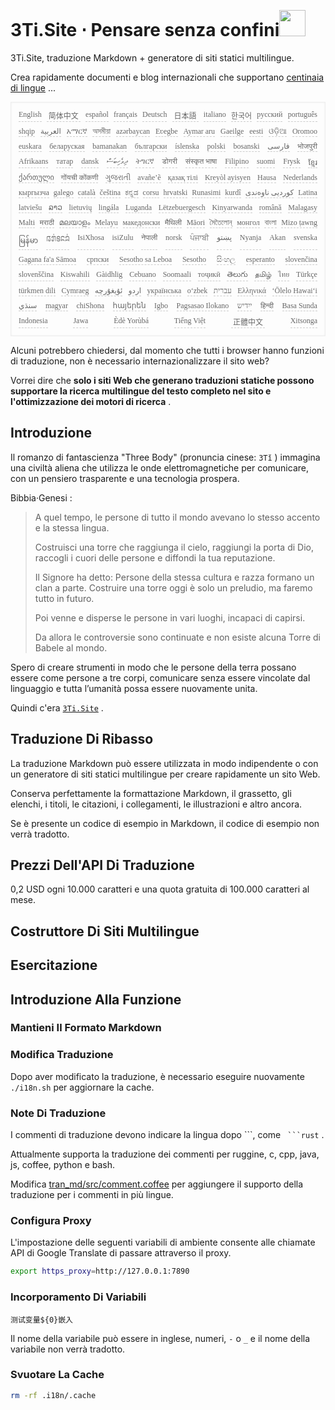 <h1 style="justify-content:space-between">3Ti.Site ⋅ Pensare senza confini<img src="//i-01.eu.org/3Ti/logo.svg" style="user-select:none;margin-top:-1px;width:42px"></h1>

3Ti.Site, traduzione Markdown + generatore di siti statici multilingue.

Crea rapidamente documenti e blog internazionali che supportano [centinaia di lingue](https://github.com/i18n-site/node/blob/main/lang/src/index.js) ...

<pre class="langli" style="display:flex;flex-wrap:wrap;background:transparent;border:1px solid #eee;font-size:12px;box-shadow:0 0 3px inset #eee;padding:12px 5px 4px 12px;justify-content:space-between;"><style>pre.langli i{font-weight:300;font-family:s;margin-right:7px;margin-bottom:8px;font-style:normal;color:#666;border-bottom:1px dashed #ccc;}</style><i>English</i><i> 简体中文 </i><i>español</i><i>français</i><i>Deutsch</i><i> 日本語 </i><i>italiano</i><i>한국어</i><i>русский</i><i>português</i><i>shqip</i><i>‫العربية‬</i><i>አማርኛ</i><i>অসমীয়া</i><i>azərbaycan</i><i>Eʋegbe</i><i>Aymar aru</i><i>Gaeilge</i><i>eesti</i><i>ଓଡ଼ିଆ</i><i>Oromoo</i><i>euskara</i><i>беларуская</i><i>bamanakan</i><i>български</i><i>íslenska</i><i>polski</i><i>bosanski</i><i>‫فارسی‬</i><i>भोजपुरी</i><i>Afrikaans</i><i>татар</i><i>dansk</i><i>‫ދިވެހިބަސް‬</i><i>ትግርኛ</i><i>डोगरी</i><i>संस्कृत भाषा</i><i>Filipino</i><i>suomi</i><i>Frysk</i><i>ខ្មែរ</i><i>ქართული</i><i>गोंयची कोंकणी</i><i>ગુજરાતી</i><i>avañe’ẽ</i><i>қазақ тілі</i><i>Kreyòl ayisyen</i><i>Hausa</i><i>Nederlands</i><i>кыргызча</i><i>galego</i><i>català</i><i>čeština</i><i>ಕನ್ನಡ</i><i>corsu</i><i>hrvatski</i><i>Runasimi</i><i>kurdî</i><i>‫کوردیی ناوەندی‬</i><i>Latina</i><i>latviešu</i><i>ລາວ</i><i>lietuvių</i><i>lingála</i><i>Luganda</i><i>Lëtzebuergesch</i><i>Kinyarwanda</i><i>română</i><i>Malagasy</i><i>Malti</i><i>मराठी</i><i>മലയാളം</i><i>Melayu</i><i>македонски</i><i>मैथिली</i><i>Māori</i><i>মৈতৈলোন্</i><i>монгол</i><i>বাংলা</i><i>Mizo ṭawng</i><i>မြန်မာ</i><i>𞄀𞄄𞄰𞄩𞄍𞄜𞄰</i><i>IsiXhosa</i><i>isiZulu</i><i>नेपाली</i><i>norsk</i><i>ਪੰਜਾਬੀ</i><i>‫پښتو‬</i><i>Nyanja</i><i>Akan</i><i>svenska</i><i>Gagana fa'a Sāmoa</i><i>српски</i><i>Sesotho sa Leboa</i><i>Sesotho</i><i>සිංහල</i><i>esperanto</i><i>slovenčina</i><i>slovenščina</i><i>Kiswahili</i><i>Gàidhlig</i><i>Cebuano</i><i>Soomaali</i><i>тоҷикӣ</i><i>తెలుగు</i><i>தமிழ்</i><i>ไทย</i><i>Türkçe</i><i>türkmen dili</i><i>Cymraeg</i><i>‫ئۇيغۇرچە‬</i><i>‫اردو‬</i><i>українська</i><i>o‘zbek</i><i>‫עברית‬</i><i>Ελληνικά</i><i>ʻŌlelo Hawaiʻi</i><i>‫سنڌي‬</i><i>magyar</i><i>chiShona</i><i>հայերեն</i><i>Igbo</i><i>Pagsasao Ilokano</i><i>‫ייִדיש‬</i><i>हिन्दी</i><i>Basa Sunda</i><i>Indonesia</i><i>Jawa</i><i>Èdè Yorùbá</i><i>Tiếng Việt</i><i> 正體中文 </i><i>Xitsonga</i></pre>

Alcuni potrebbero chiedersi, dal momento che tutti i browser hanno funzioni di traduzione, non è necessario internazionalizzare il sito web?

Vorrei dire che **solo i siti Web che generano traduzioni statiche possono supportare la ricerca multilingue del testo completo nel sito e l'ottimizzazione dei motori di ricerca** .

## Introduzione

Il romanzo di fantascienza &quot;Three Body&quot; (pronuncia cinese: `3Tǐ` ) immagina una civiltà aliena che utilizza le onde elettromagnetiche per comunicare, con un pensiero trasparente e una tecnologia prospera.

Bibbia·Genesi :

> A quel tempo, le persone di tutto il mondo avevano lo stesso accento e la stessa lingua.
>
> Costruisci una torre che raggiunga il cielo, raggiungi la porta di Dio, raccogli i cuori delle persone e diffondi la tua reputazione.
>
> Il Signore ha detto: Persone della stessa cultura e razza formano un clan a parte. Costruire una torre oggi è solo un preludio, ma faremo tutto in futuro.
>
> Poi venne e disperse le persone in vari luoghi, incapaci di capirsi.
>
> Da allora le controversie sono continuate e non esiste alcuna Torre di Babele al mondo.

Spero di creare strumenti in modo che le persone della terra possano essere come persone a tre corpi, comunicare senza essere vincolate dal linguaggio e tutta l’umanità possa essere nuovamente unita.

Quindi c'era [`3Ti.Site`](//3Ti.Site) .

## Traduzione Di Ribasso

La traduzione Markdown può essere utilizzata in modo indipendente o con un generatore di siti statici multilingue per creare rapidamente un sito Web.

Conserva perfettamente la formattazione Markdown, il grassetto, gli elenchi, i titoli, le citazioni, i collegamenti, le illustrazioni e altro ancora.

Se è presente un codice di esempio in Markdown, il codice di esempio non verrà tradotto.

## Prezzi Dell'API Di Traduzione

0,2 USD ogni 10.000 caratteri e una quota gratuita di 100.000 caratteri al mese.

## Costruttore Di Siti Multilingue

## Esercitazione

## Introduzione Alla Funzione

### Mantieni Il Formato Markdown

### Modifica Traduzione

Dopo aver modificato la traduzione, è necessario eseguire nuovamente `./i18n.sh` per aggiornare la cache.

### Note Di Traduzione

I commenti di traduzione devono indicare la lingua dopo \```, come ` ```rust` .

Attualmente supporta la traduzione dei commenti per ruggine, c, cpp, java, js, coffee, python e bash.

Modifica [tran_md/src/comment.coffee](https://github.com/i18n-site/node/blob/main/tran_md/src/comment.coffee) per aggiungere il supporto della traduzione per i commenti in più lingue.

### Configura Proxy

L'impostazione delle seguenti variabili di ambiente consente alle chiamate API di Google Translate di passare attraverso il proxy.

```bash
export https_proxy=http://127.0.0.1:7890
```

### Incorporamento Di Variabili

```
测试变量${0}嵌入
```

Il nome della variabile può essere in inglese, numeri, `-` o `_` e il nome della variabile non verrà tradotto.

### Svuotare La Cache

```bash
rm -rf .i18n/.cache
```

